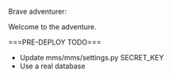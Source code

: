 Brave adventurer:

Welcome to the adventure.

===PRE-DEPLOY TODO===
* Update mms/mms/settings.py SECRET\_KEY
* Use a real database

